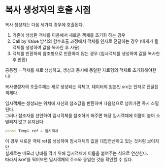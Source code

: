 # 복사 생성자의 호출 시점

복사 생성자는 다음 세가지 경우에 호출된다.

1. 기존에 생성된 객체를 이용해서 새로운 객체를 초기화 하는 경우
2. Call by Value 방식의 함수호출 과정에서 객체를 인자로 전달하는 경우 (매개가 될 객체를 생성하여 값을 복사한 후 사용)
3. 객체를 반환하되 참조형으로 반환하지 않는 경우 (임시객체를 생성하여 값을 복사한 후 반환)

공통점 = 객체를 새로 생성하고, 생성과 동시에 동일한 자료형의 객체로 초기화해야한다!

복사생성자의 호출주체는 새로 생성되는 객체고, 데이터의 원본인 src는 인자로 전달된 객체다.

임시객체는 생성되는 위치에 자신의 참조값을 반환하며 다음행으로 넘어가면 즉시 소멸된다.  
그러나 참조자를 선언하여 임시객체를 참조하게 해주면 해당 임시객체에 이름이 붙어 소멸되지 않고 유지된다.  
```cpp
const Temp& ref = 임시객체
```
이 경우 새로운 객체 ref를 생성하여 임시객체의 값을 대입연산하고 있는 것처럼 보이지만  
실제로는 메모리 낭비를 막기 위해 임시객체에 이름을 붙여주는 식으로 연산한다.  
따라서 &ref를 찍어보면 임시객체의 주소와 동일한 것을 확인할 수 있다.
